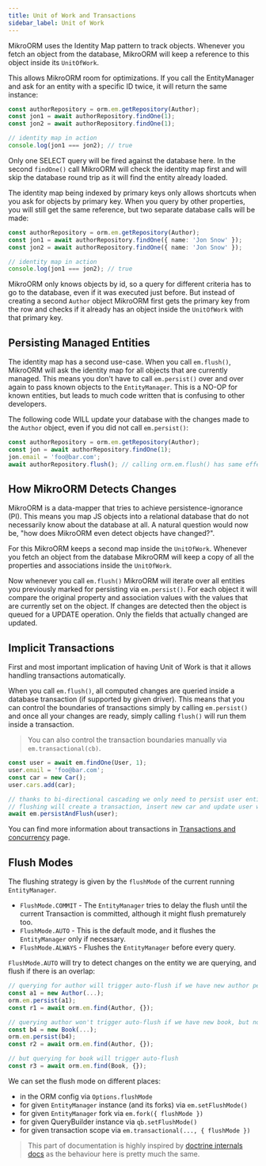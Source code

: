 ```yaml
---
title: Unit of Work and Transactions
sidebar_label: Unit of Work
---
```


MikroORM uses the Identity Map pattern to track objects. Whenever you fetch an object from 
the database, MikroORM will keep a reference to this object inside its `UnitOfWork`. 

This allows MikroORM room for optimizations. If you call the EntityManager and ask for an 
entity with a specific ID twice, it will return the same instance:

```typescript
const authorRepository = orm.em.getRepository(Author);
const jon1 = await authorRepository.findOne(1);
const jon2 = await authorRepository.findOne(1);

// identity map in action
console.log(jon1 === jon2); // true
```

Only one SELECT query will be fired against the database here. In the second `findOne()` 
call MikroORM will check the identity map first and will skip the database round trip as
it will find the entity already loaded.

The identity map being indexed by primary keys only allows shortcuts when you ask for objects 
by primary key. When you query by other properties, you will still get the same reference, 
but two separate database calls will be made:

```typescript
const authorRepository = orm.em.getRepository(Author);
const jon1 = await authorRepository.findOne({ name: 'Jon Snow' });
const jon2 = await authorRepository.findOne({ name: 'Jon Snow' });

// identity map in action
console.log(jon1 === jon2); // true
```

MikroORM only knows objects by id, so a query for different criteria has to go to the database, 
even if it was executed just before. But instead of creating a second `Author` object MikroORM 
first gets the primary key from the row and checks if it already has an object inside the 
`UnitOfWork` with that primary key. 

## Persisting Managed Entities

The identity map has a second use-case. When you call `em.flush()`, MikroORM will 
ask the identity map for all objects that are currently managed. This means you don't have to 
call `em.persist()` over and over again to pass known objects to the 
`EntityManager`. This is a NO-OP for known entities, but leads to much code written that is 
confusing to other developers.

The following code WILL update your database with the changes made to the `Author` object, 
even if you did not call `em.persist()`:

```typescript
const authorRepository = orm.em.getRepository(Author);
const jon = await authorRepository.findOne(1);
jon.email = 'foo@bar.com';
await authorRepository.flush(); // calling orm.em.flush() has same effect
```

## How MikroORM Detects Changes

MikroORM is a data-mapper that tries to achieve persistence-ignorance (PI). This means you 
map JS objects into a relational database that do not necessarily know about the database at 
all. A natural question would now be, "how does MikroORM even detect objects have changed?".

For this MikroORM keeps a second map inside the `UnitOfWork`. Whenever you fetch an object 
from the database MikroORM will keep a copy of all the properties and associations inside 
the `UnitOfWork`. 

Now whenever you call `em.flush()` MikroORM will iterate over all entities you 
previously marked for persisting via `em.persist()`. For each object it will
compare the original property and association values with the values that are currently set 
on the object. If changes are detected then the object is queued for a UPDATE operation. 
Only the fields that actually changed are updated.

## Implicit Transactions

First and most important implication of having Unit of Work is that it allows handling
transactions automatically. 

When you call `em.flush()`, all computed changes are queried inside a database
transaction (if supported by given driver). This means that you can control the boundaries 
of transactions simply by calling `em.persist()` and once all your changes 
are ready, simply calling `flush()` will run them inside a transaction. 

> You can also control the transaction boundaries manually via `em.transactional(cb)`.

```typescript
const user = await em.findOne(User, 1);
user.email = 'foo@bar.com';
const car = new Car();
user.cars.add(car);

// thanks to bi-directional cascading we only need to persist user entity
// flushing will create a transaction, insert new car and update user with new email
await em.persistAndFlush(user);
```

You can find more information about transactions in [Transactions and concurrency](transactions.md) 
page.

## Flush Modes

The flushing strategy is given by the `flushMode` of the current running `EntityManager`.

- `FlushMode.COMMIT` - The `EntityManager` tries to delay the flush until the current Transaction is committed, although it might flush prematurely too.
- `FlushMode.AUTO` - This is the default mode, and it flushes the `EntityManager` only if necessary.
- `FlushMode.ALWAYS` - Flushes the `EntityManager` before every query.

`FlushMode.AUTO` will try to detect changes on the entity we are querying, and flush
if there is an overlap:

```ts
// querying for author will trigger auto-flush if we have new author persisted
const a1 = new Author(...);
orm.em.persist(a1);
const r1 = await orm.em.find(Author, {});

// querying author won't trigger auto-flush if we have new book, but no changes on author
const b4 = new Book(...);
orm.em.persist(b4);
const r2 = await orm.em.find(Author, {});

// but querying for book will trigger auto-flush
const r3 = await orm.em.find(Book, {});
```

We can set the flush mode on different places:

- in the ORM config via `Options.flushMode`
- for given `EntityManager` instance (and its forks) via `em.setFlushMode()`
- for given `EntityManager` fork via `em.fork({ flushMode })`
- for given QueryBuilder instance via `qb.setFlushMode()`
- for given transaction scope via `em.transactional(..., { flushMode })`

> This part of documentation is highly inspired by [doctrine internals docs](https://www.doctrine-project.org/projects/doctrine-orm/en/2.6/reference/unitofwork.html)
> as the behaviour here is pretty much the same.
